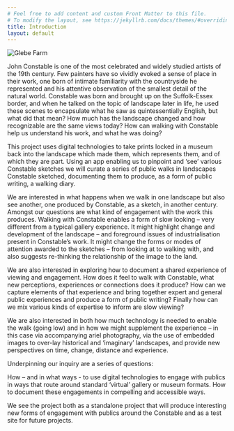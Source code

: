 ```yaml
---
# Feel free to add content and custom Front Matter to this file.
# To modify the layout, see https://jekyllrb.com/docs/themes/#overriding-theme-defaults
title: Introduction
layout: default
---
```


![Glebe Farm](https://data.fitzmuseum.cam.ac.uk/imagestore/portfolio/F25982D9_7CB9_CFFF_028E_8BBFC531887C/588/729/large_P_1489_R_mas.jpg)


John Constable is one of the most celebrated and widely studied artists of the 19th century. Few painters have so vividly evoked a sense of place in their work, one born of intimate familiarity with the countryside he represented and his attentive observation of the smallest detail of the natural world. Constable was born and brought up on the Suffolk-Essex border, and when he talked on the topic of landscape later in life, he used these scenes to encapsulate what he saw as quintessentially English, but what did that mean? How much has the landscape changed and how recognizable are the same views today? How can walking with Constable help us understand his work, and what he was doing? 

This project uses digital technologies to take prints locked in a museum back into the landscape which made them, which represents them, and of which they are part. Using an app enabling us to pinpoint and ‘see’ various Constable sketches we will curate a series of public walks in landscapes Constable sketched, documenting them to produce, as a form of public writing, a walking diary. 

We are interested in what happens when we walk in one landscape but also see another, one produced by Constable, as a sketch, in another century. Amongst our questions are what kind of engagement with the work this produces. Walking with Constable enables a form of slow looking – very different from a typical gallery experience. It might highlight change and development of the landscape – and foreground issues of industrialisation present in Constable’s work. It might change the forms or modes of attention awarded to the sketches – from looking at to walking with, and also suggests re-thinking the relationship of the image to the land. 

We are also interested in exploring how to document a shared experience of viewing and engagement. How does it feel to walk with Constable, what new perceptions, experiences or connections does it produce? How can we capture elements of that experience and bring together expert and general public experiences and produce a form of public writing? Finally how can we mix various kinds of expertise to inform are slow viewing? 

We are also interested in both how much technology is needed to enable the walk (going low) and in how we might supplement the experience – in this case via accompanying ariel photography, via the use of embedded images to over-lay historical and ‘imaginary’ landscapes, and provide new perspectives on time, change, distance and experience. 

Underpinning our inquiry are a series of questions:

How – and in what ways - to use digital technologies to engage with publics in ways that route around standard ‘virtual’ gallery or museum formats. 
How to document these engagements in compelling and accessible ways. 

We see the project both as a standalone project that will produce interesting new forms of engagement with publics around the Constable and as a test site for future projects. 
